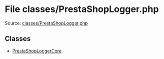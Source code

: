 File classes/PrestaShopLogger.php
=========

Source: [classes/PrestaShopLogger.php](https://github.com/PrestaShop/PrestaShop/blob/1.6.1.0/classes/PrestaShopLogger.php)


Classes
-------

* [PrestaShopLoggerCore](class.PrestaShopLoggerCore.md)

